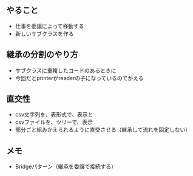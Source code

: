## やること
- 仕事を委譲によって移動する
- 新しいサブクラスを作る

## 継承の分割のやり方
- サブクラスに重複したコードのあるときに
- 今回だとprinterがreaderの子になっているのでかえる

## 直交性
- csv文字列を、表形式で、表示と
- csvファイルを、ツリーで、表示
- 部分ごと組みかえられるように直交させる（継承して流れを固定しない）

## メモ
- Bridgeパターン（継承を委譲で接続する）
